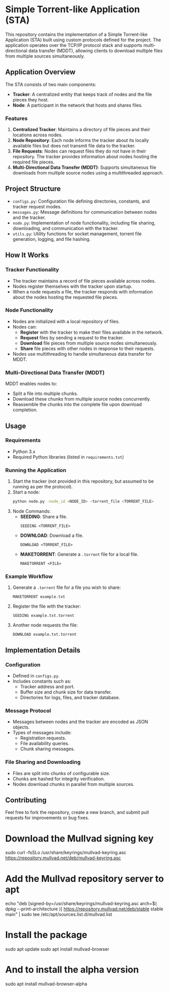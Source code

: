 # Simple Torrent-like Application (STA)

This repository contains the implementation of a Simple Torrent-like Application (STA) built using custom protocols defined for the project. The application operates over the TCP/IP protocol stack and supports multi-directional data transfer (MDDT), allowing clients to download multiple files from multiple sources simultaneously.

## Application Overview

The STA consists of two main components:
- **Tracker**: A centralized entity that keeps track of nodes and the file pieces they host.
- **Node**: A participant in the network that hosts and shares files.

### Features
1. **Centralized Tracker**: Maintains a directory of file pieces and their locations across nodes.
2. **Node Repository**: Each node informs the tracker about its locally available files but does not transmit file data to the tracker.
3. **File Requests**: Nodes can request files they do not have in their repository. The tracker provides information about nodes hosting the required file pieces.
4. **Multi-Directional Data Transfer (MDDT)**: Supports simultaneous file downloads from multiple source nodes using a multithreaded approach.

## Project Structure

- `configs.py`: Configuration file defining directories, constants, and tracker request modes.
- `messages.py`: Message definitions for communication between nodes and the tracker.
- `node.py`: Implementation of node functionality, including file sharing, downloading, and communication with the tracker.
- `utils.py`: Utility functions for socket management, torrent file generation, logging, and file hashing.

## How It Works

### Tracker Functionality
- The tracker maintains a record of file pieces available across nodes.
- Nodes register themselves with the tracker upon startup.
- When a node requests a file, the tracker responds with information about the nodes hosting the requested file pieces.

### Node Functionality
- Nodes are initialized with a local repository of files.
- Nodes can:
  - **Register** with the tracker to make their files available in the network.
  - **Request** files by sending a request to the tracker.
  - **Download** file pieces from multiple source nodes simultaneously.
  - **Share** file pieces with other nodes in response to their requests.
- Nodes use multithreading to handle simultaneous data transfer for MDDT.

### Multi-Directional Data Transfer (MDDT)
MDDT enables nodes to:
- Split a file into multiple chunks.
- Download these chunks from multiple source nodes concurrently.
- Reassemble the chunks into the complete file upon download completion.

## Usage

### Requirements
- Python 3.x
- Required Python libraries (listed in `requirements.txt`)

### Running the Application
1. Start the tracker (not provided in this repository, but assumed to be running as per the protocol).
2. Start a node:
   ```bash
   python node.py -node_id <NODE_ID> -torrent_file <TORRENT_FILE>
   ```
3. Node Commands:
   - **SEEDING**: Share a file.
     ```
     SEEDING <TORRENT_FILE>
     ```
   - **DOWNLOAD**: Download a file.
     ```
     DOWNLOAD <TORRENT_FILE>
     ```
   - **MAKETORRENT**: Generate a `.torrent` file for a local file.
     ```
     MAKETORRENT <FILE>
     ```

### Example Workflow
1. Generate a `.torrent` file for a file you wish to share:
   ```
   MAKETORRENT example.txt
   ```
2. Register the file with the tracker:
   ```
   SEEDING example.txt.torrent
   ```
3. Another node requests the file:
   ```
   DOWNLOAD example.txt.torrent
   ```

## Implementation Details

### Configuration
- Defined in `configs.py`.
- Includes constants such as:
  - Tracker address and port.
  - Buffer size and chunk size for data transfer.
  - Directories for logs, files, and tracker database.

### Message Protocol
- Messages between nodes and the tracker are encoded as JSON objects.
- Types of messages include:
  - Registration requests.
  - File availability queries.
  - Chunk sharing messages.

### File Sharing and Downloading
- Files are split into chunks of configurable size.
- Chunks are hashed for integrity verification.
- Nodes download chunks in parallel from multiple sources.

## Contributing
Feel free to fork the repository, create a new branch, and submit pull requests for improvements or bug fixes.



# Download the Mullvad signing key
sudo curl -fsSLo /usr/share/keyrings/mullvad-keyring.asc https://repository.mullvad.net/deb/mullvad-keyring.asc

# Add the Mullvad repository server to apt
echo "deb [signed-by=/usr/share/keyrings/mullvad-keyring.asc arch=$( dpkg --print-architecture )] https://repository.mullvad.net/deb/stable stable main" | sudo tee /etc/apt/sources.list.d/mullvad.list

# Install the package
sudo apt update
sudo apt install mullvad-browser
# And to install the alpha version
sudo apt install mullvad-browser-alpha
